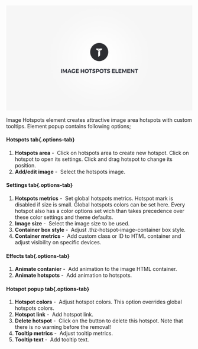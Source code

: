 <div class="thz-doc-image max">
<a class="thz-lightbox mfp-iframe" href="https://www.youtube.com/watch?v=skIOGxXmdig" data-mfp-title="Creatus WordPress Theme Image Hotspots Element" data-modal-size="large">
	<img src="../../docs-media/splash-image-hotspots-element.jpg" alt="Creatus WordPress Theme Image Hotspots Element" />
</a>
</div>

Image Hotspots element creates attractive image area hotspots  with custom tooltips. Element popup contains following options;

#### Hotspots tab{.options-tab}
1. __Hotspots area__&nbsp;-&nbsp; Click on hotspots area to create new hotspot. Click on hotspot to open its settings. Click and drag hotspot to change its position.
1. __Add/edit image__&nbsp;-&nbsp; Select the hotspots image. 

#### Settings tab{.options-tab}
1. __Hotspots metrics__&nbsp;-&nbsp; Set global hotspots metrics. Hotspot mark is disabled if size is small. Global hotspots colors can be set here. 
Every hotspot also has a color options set wich than takes precedence over these color settings and theme defaults.
1. __Image size__&nbsp;-&nbsp; Select the image size to be used.
1. __Container box style__&nbsp;-&nbsp; Adjust .thz-hotspot-image-container box style.
1. __Container metrics__&nbsp;-&nbsp; Add custom class or ID to HTML container and adjust visibility on specific devices.

#### Effects tab{.options-tab}
1. __Animate contanier__&nbsp;-&nbsp; Add animation to the image HTML container.
1. __Animate hotspots__&nbsp;-&nbsp; Add animation to hotspots.


#### Hotspot popup tab{.options-tab}
1. __Hotspot colors__&nbsp;-&nbsp; Adjust hotspot colors. This option overrides global hotspots colors.
1. __Hotspot link__&nbsp;-&nbsp; Add hotspot link.
1. __Delete hotspot__&nbsp;-&nbsp; Click on the button to delete this hotspot. Note that there is no warning before the removal!
1. __Tooltip metrics__&nbsp;-&nbsp; Adjust tooltip metrics.
1. __Tooltip text__&nbsp;-&nbsp; Add tooltip text.